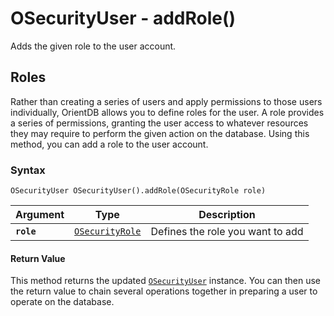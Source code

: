 
# OSecurityUser - addRole()

Adds the given role to the user account.

## Roles

Rather than creating a series of users and apply permissions to those users individually, OrientDB allows you to define roles for the user.   A role provides a series of permissions, granting the user access to whatever resources they may require to perform the given action on the database.  Using this method, you can add a role to the user account.

### Syntax

```
OSecurityUser OSecurityUser().addRole(OSecurityRole role)
```

| Argument | Type | Description |
|---|---|---|
| **`role`** | [`OSecurityRole`](../OSecurityRole.md) | Defines the role you want to add |


#### Return Value

This method returns the updated [`OSecurityUser`](../OSecurityUser.md) instance.  You can then use the return value to chain several operations together in preparing a user to operate on the database.

